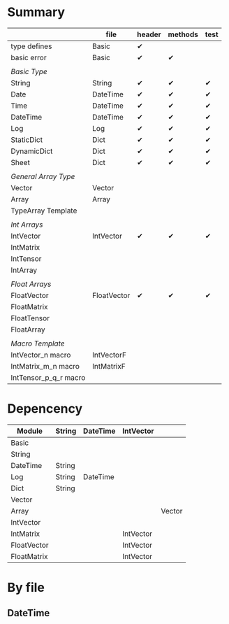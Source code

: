 # Summary

|                       | file        | header   | methods  | test     |
|-----------------------|-------------|----------|----------|----------|
| type defines          | Basic       | &#x2714; |          |          |
| basic error           | Basic       | &#x2714; | &#x2714; |          |
|                       |             |          |          |          |
| *Basic Type*          |             |          |          |          |
| String                | String      | &#x2714; | &#x2714; | &#x2714; |
| Date                  | DateTime    | &#x2714; | &#x2714; | &#x2714; |
| Time                  | DateTime    | &#x2714; | &#x2714; | &#x2714; |
| DateTime              | DateTime    | &#x2714; | &#x2714; | &#x2714; |
| Log                   | Log         | &#x2714; | &#x2714; | &#x2714; |
| StaticDict            | Dict        | &#x2714; | &#x2714; | &#x2714; |
| DynamicDict           | Dict        | &#x2714; | &#x2714; | &#x2714; |
| Sheet                 | Dict        | &#x2714; | &#x2714; | &#x2714; |
|                       |             |          |          |          |
| *General Array Type*  |             |          |          |          |
| Vector                | Vector      |          |          |          |
| Array                 | Array       |          |          |          |
| TypeArray Template    |             |          |          |          |
|                       |             |          |          |          |
| *Int Arrays*          |             |          |          |          |
| IntVector             | IntVector   | &#x2714; | &#x2714; | &#x2714; |
| IntMatrix             |             |          |          |          |
| IntTensor             |             |          |          |          |
| IntArray              |             |          |          |          |
|                       |             |          |          |          |
| *Float Arrays*        |             |          |          |          |
| FloatVector           | FloatVector | &#x2714; | &#x2714; | &#x2714; |
| FloatMatrix           |             |          |          |          |
| FloatTensor           |             |          |          |          |
| FloatArray            |             |          |          |          |
|                       |             |          |          |          |
| *Macro Template*      |             |          |          |          |
| IntVector_n macro     | IntVectorF  |          |          |          |
| IntMatrix_m_n macro   | IntMatrixF  |          |          |          |
| IntTensor_p_q_r macro |             |          |          |          |

# Depencency

| Module      | String | DateTime | IntVector |        |
|-------------|--------|----------|-----------|--------|
| Basic       |        |          |           |        |
| String      |        |          |           |        |
| DateTime    | String |          |           |        |
| Log         | String | DateTime |           |        |
| Dict        | String |          |           |        |
| Vector      |        |          |           |        |
| Array       |        |          |           | Vector |
| IntVector   |        |          |           |        |
| IntMatrix   |        |          | IntVector |        |
| FloatVector |        |          | IntVector |        |
| FloatMatrix |        |          | IntVector |        |

# By file

## DateTime
